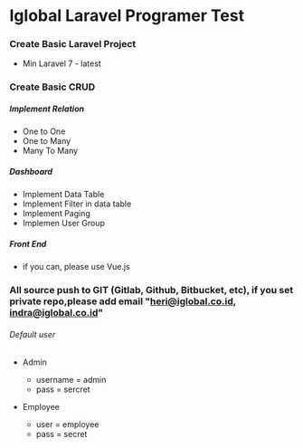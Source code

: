 # Iglobal Laravel Programer Test

### Create Basic Laravel Project
 - Min Laravel 7 - latest
 
### Create Basic CRUD
 
 ##### Implement Relation
 * One to One
 * One to Many
 * Many To Many
 
 ##### Dashboard
  - Implement Data Table
  - Implement Filter in data table
  - Implement Paging
  - Implemen User Group
  
 ##### Front End
  - if you can, please use Vue.js
  
### All source push to GIT (Gitlab, Github, Bitbucket, etc), if you set private repo,please  add email "heri@iglobal.co.id, indra@iglobal.co.id" 

###### Default user 
  * Admin 
    - username = admin
    - pass     = sercret
    
  * Employee
    - user = employee
    - pass = secret
    
    
